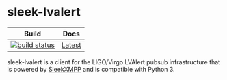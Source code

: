 # sleek-lvalert

| **Build** | **Docs** |
| :-: | :-: |
| [![build status](https://git.ligo.org/emfollow/sleek-lvalert/badges/master/build.svg)](https://git.ligo.org/emfollow/sleek-lvalert/pipelines) | [Latest](https://emfollow.docs.ligo.org/sleek-lvalert/) |

sleek-lvalert is a client for the LIGO/Virgo LVAlert pubsub infrastructure that
is powered by [SleekXMPP](http://sleekxmpp.com) and is compatible with
Python 3.
